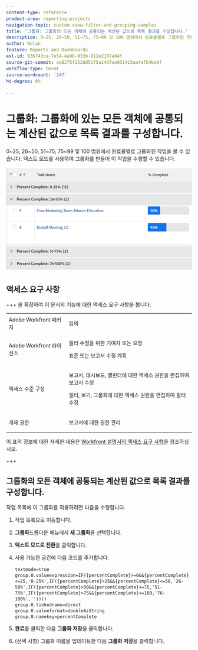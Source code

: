 ```yaml
---
content-type: reference
product-area: reporting;projects
navigation-topic: custom-view-filter-and-grouping-samples
title: '그룹화: 그룹화의 모든 객체에 공통되는 계산된 값으로 목록 결과를 구성합니다.'
description: 0~25, 26~50, 51~75, 75~99 및 100 범위에서 완료율별로 그룹화된 작업을 볼 수 있습니다. 텍스트 모드를 사용하여 그룹화를 만들어 이 작업을 수행할 수 있습니다.
author: Nolan
feature: Reports and Dashboards
exl-id: 93b743ce-7e54-4a96-933b-912e2107a84f
source-git-commit: aa8275f252dd51f5a14d7aa931423aa4afb4ba8f
workflow-type: tm+mt
source-wordcount: '247'
ht-degree: 0%

---
```


# 그룹화: 그룹화에 있는 모든 객체에 공통되는 계산된 값으로 목록 결과를 구성합니다.

<!--Audited: 10/2024-->

0~25, 26~50, 51~75, 75~99 및 100 범위에서 완료율별로 그룹화된 작업을 볼 수 있습니다. 텍스트 모드를 사용하여 그룹화를 만들어 이 작업을 수행할 수 있습니다.

![계산된 값별 그룹화](assets/grouping-calculated-value-column-to-all-objects.png)

## 액세스 요구 사항

+++ 을 확장하여 이 문서의 기능에 대한 액세스 요구 사항을 봅니다. 

<table style="table-layout:auto"> 
 <col> 
 <col> 
 <tbody> 
  <tr> 
   <td role="rowheader">Adobe Workfront 패키지</td> 
   <td> <p>임의</p> </td> 
  </tr> 
  <tr> 
   <td role="rowheader">Adobe Workfront 라이선스</td> 
   <td> 
   <p>필터 수정을 위한 기여자 또는 요청 </p>
   <p>표준 또는 보고서 수정 계획</p>
  </tr> 
  <tr> 
   <td role="rowheader">액세스 수준 구성</td> 
   <td> <p>보고서, 대시보드, 캘린더에 대한 액세스 권한을 편집하여 보고서 수정</p> <p>필터, 보기, 그룹화에 대한 액세스 권한을 편집하여 필터 수정</p> </td> 
  </tr> 
  <tr> 
   <td role="rowheader">개체 권한</td> 
   <td> <p>보고서에 대한 권한 관리</p>  </td> 
  </tr> 
 </tbody> 
</table>

이 표의 정보에 대한 자세한 내용은 [Workfront 설명서의 액세스 요구 사항](/help/quicksilver/administration-and-setup/add-users/access-levels-and-object-permissions/access-level-requirements-in-documentation.md)을 참조하십시오.

+++

## 그룹화의 모든 객체에 공통되는 계산된 값으로 목록 결과를 구성합니다.

작업 목록에 이 그룹화를 적용하려면 다음을 수행합니다.

1. 작업 목록으로 이동합니다.
1. **그룹화**&#x200B;드롭다운 메뉴에서 **새 그룹화**&#x200B;을 선택합니다.

1. **텍스트 모드로 전환**&#x200B;을 클릭합니다.
1. 사용 가능한 공간에 다음 코드를 추가합니다.

   ```
   textmode=true
   group.0.valueexpression=IF({percentComplete}>=0&&{percentComplete}<=25,'0-25%',IF({percentComplete}>25&&{percentComplete}<=50,'26-50%',IF({percentComplete}>50&&{percentComplete}<=75,'51-75%',IF({percentComplete}>75&&{percentComplete}<=100,'76-100%',''))))
   group.0.linkedname=direct
   group.0.valueformat=doubleAsString
   group.0.namekey=percentComplete
   ```

1. **완료**&#x200B;를 클릭한 다음 **그룹화 저장**&#x200B;을 클릭합니다.
1. (선택 사항) 그룹화 이름을 업데이트한 다음 **그룹화 저장**&#x200B;을 클릭합니다.
